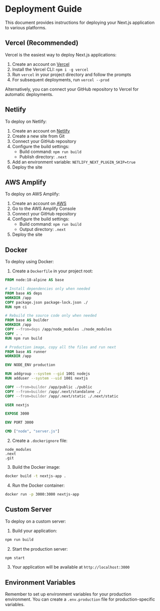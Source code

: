 # Deployment Guide

This document provides instructions for deploying your Next.js application to various platforms.

## Vercel (Recommended)

Vercel is the easiest way to deploy Next.js applications:

1. Create an account on [Vercel](https://vercel.com/signup)
2. Install the Vercel CLI: `npm i -g vercel`
3. Run `vercel` in your project directory and follow the prompts
4. For subsequent deployments, run `vercel --prod`

Alternatively, you can connect your GitHub repository to Vercel for automatic deployments.

## Netlify

To deploy on Netlify:

1. Create an account on [Netlify](https://app.netlify.com/signup)
2. Create a new site from Git
3. Connect your GitHub repository
4. Configure the build settings:
   - Build command: `npm run build`
   - Publish directory: `.next`
5. Add an environment variable: `NETLIFY_NEXT_PLUGIN_SKIP=true`
6. Deploy the site

## AWS Amplify

To deploy on AWS Amplify:

1. Create an account on [AWS](https://aws.amazon.com/)
2. Go to the AWS Amplify Console
3. Connect your GitHub repository
4. Configure the build settings:
   - Build command: `npm run build`
   - Output directory: `.next`
5. Deploy the site

## Docker

To deploy using Docker:

1. Create a `Dockerfile` in your project root:

```dockerfile
FROM node:18-alpine AS base

# Install dependencies only when needed
FROM base AS deps
WORKDIR /app
COPY package.json package-lock.json ./
RUN npm ci

# Rebuild the source code only when needed
FROM base AS builder
WORKDIR /app
COPY --from=deps /app/node_modules ./node_modules
COPY . .
RUN npm run build

# Production image, copy all the files and run next
FROM base AS runner
WORKDIR /app

ENV NODE_ENV production

RUN addgroup --system --gid 1001 nodejs
RUN adduser --system --uid 1001 nextjs

COPY --from=builder /app/public ./public
COPY --from=builder /app/.next/standalone ./
COPY --from=builder /app/.next/static ./.next/static

USER nextjs

EXPOSE 3000

ENV PORT 3000

CMD ["node", "server.js"]
```

2. Create a `.dockerignore` file:

```
node_modules
.next
.git
```

3. Build the Docker image:

```bash
docker build -t nextjs-app .
```

4. Run the Docker container:

```bash
docker run -p 3000:3000 nextjs-app
```

## Custom Server

To deploy on a custom server:

1. Build your application:

```bash
npm run build
```

2. Start the production server:

```bash
npm start
```

3. Your application will be available at `http://localhost:3000`

## Environment Variables

Remember to set up environment variables for your production environment. You can create a `.env.production` file for production-specific variables.